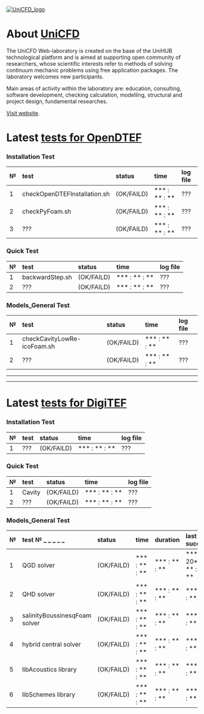 [![UniCFD_logo](https://raw.githubusercontent.com/VatutinKirill/UniCFD-Lab-Testing/master/docs/small_final_compact.png)](https://unicfd.ru/en/)

# About [UniCFD](https://unicfd.ru/en/)

The UniCFD Web-laboratory is created on the base of the UniHUB technological platform and is aimed at supporting open community of researchers, whose scientific interests refer to methods of solving continuum mechanic problems using free application packages. The laboratory welcomes new participants.

Main areas of activity within the laboratory are: education, consulting, software development, checking calculation, modelling, structural and project design, fundamental researches.


[Visit website](https://unicfd.ru/en/).


# Latest [tests for OpenDTEF](https://vatutinkirill.github.io/UniCFD-Lab-Testing/OpenDTEF-Tests)

### Installation Test

| № | test                         | status     | time          | log file |
|:--|:-----------------------------|:-----------|:--------------|:---------|
|  1| checkOpenDTEFInstallation.sh | (OK/FAILD) | *** : ** : ** |    ???   |
|  2| checkPyFoam.sh               | (OK/FAILD) | *** : ** : ** |    ???   |
|  3| ??? | (OK/FAILD) | *** : ** : ** | ??? |

### Quick Test

| № | test            |   status   |      time     | log file |
|:--|:----------------|:-----------|:--------------|:---------|
|  1| backwardStep.sh | (OK/FAILD) | *** : ** : ** |    ???   |
|  2|  ??? | (OK/FAILD) | *** : ** : ** |    ???   |

### Models_General Test

| № | test                        | status     | time          | log file    |
|:--|:----------------------------|:-----------|:--------------|:------------|
|  1| checkCavityLowRe-icoFoam.sh | (OK/FAILD) | *** : ** : ** |     ???     |
|  2| ??? | (OK/FAILD) | *** : ** : ** | ??? |

* * *
***

# Latest [tests for DigiTEF](https://vatutinkirill.github.io/UniCFD-Lab-Testing/DigiTEF-Tests)

### Installation Test

| № | test |   status   |      time     | log file |
|:--|:-----|:-----------|:--------------|:---------|
|  1|  ??? | (OK/FAILD) | *** : ** : ** |    ???   |

### Quick Test

| № | test   |  status    |      time     | log file |
|:--|:-------|:-----------|:--------------|:---------|
|  1| Cavity | (OK/FAILD) | *** : ** : ** |    ???   |
|  2|  ???   | (OK/FAILD) | *** : ** : ** |    ???   |

### Models_General Test

| № | test № _ _ _ _ _               |   status   |      time     |    duration   |  last success | last failure  | log file |
|:--|:---------|:-----------|:--------------|:--------------|:--------------|:--------------|:---------|
|  1|  QGD solver                    | (OK/FAILD) | *** : ** : ** | *** : ** : ** | *** ** , 20** ** : ** ** | *** : ** : ** |    ???   |
|  2|  QHD solver                    | (OK/FAILD) | *** : ** : ** | *** : ** : ** | *** : ** : ** | *** : ** : ** |    ???   |
|  3|  salinityBoussinesqFoam solver | (OK/FAILD) | *** : ** : ** | *** : ** : ** | *** : ** : ** | *** : ** : ** |    ???   |
|  4|  hybrid central solver         | (OK/FAILD) | *** : ** : ** | *** : ** : ** | *** : ** : ** | *** : ** : ** |    ???   |
|  5|  libAcoustics library          | (OK/FAILD) | *** : ** : ** | *** : ** : ** | *** : ** : ** | *** : ** : ** |    ???   |
|  6|  libSchemes library            | (OK/FAILD) | *** : ** : ** | *** : ** : ** | *** : ** : ** | *** : ** : ** |    ???   |



